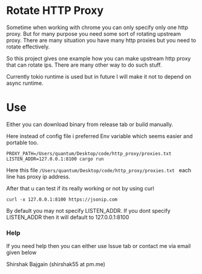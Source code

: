 # Rotate HTTP Proxy

Sometime when working with chrome you can only specify only one http proxy. But for many purpose you need some sort of rotating upstream proxy. There are many situation you have many http proxies but you need to rotate effectively.

So this project gives one example how you can make upstream http proxy that can rotate ips. There are many other way to do such stuff.

Currently tokio runtime is used but in future I will make it not to depend on async runtime.

# Use

Either you can download binary from release tab or build manually.

Here instead of config file i preferred Env variable which seems easier and portable too.

```
PROXY_PATH=/Users/quantum/Desktop/code/http_proxy/proxies.txt  LISTEN_ADDR=127.0.0.1:8100 cargo run
```

Here this file  `/Users/quantum/Desktop/code/http_proxy/proxies.txt ` each line has proxy ip address.

After that u can test if its really working or not by using curl

```
curl -x 127.0.0.1:8100 https://jsonip.com
```

By default you may not specify LISTEN_ADDR. If you dont specify LISTEN_ADDR then it will default to 127.0.0.1:8100

### Help

If you need help then you can either use Issue tab or contact me via email given below

Shirshak Bajgain (shirshak55 at pm.me)
